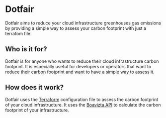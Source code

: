 # Dotfair

Dotfair aims to reduce your cloud infrastructure greenhouses gas emissions by providing a simple way to assess your carbon footprint with just
a terrafom file.

## Who is it for?

Dotfair is for anyone who wants to reduce their cloud infrastructure carbon footprint. It is especially useful for developers or operators that want to
reduce their carbon footprint and want to have a simple way to assess it.

## How does it work?

Dotfair uses the [Terraform](https://www.terraform.io/) configuration file to assess the carbon footprint of your cloud infrastructure. It uses the
[Boavizta API](https://boavizta.org/) to calculate the carbon footprint of your infrastructure.

